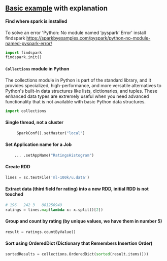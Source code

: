 ## [Basic example](./raiting_counter.py) with explanation

#### Find where spark is installed
To solve an error 'Python: No module named ‘pyspark’ Error' install findspark
https://sparkbyexamples.com/pyspark/python-no-module-named-pyspark-error/

```python
import findspark
findspark.init()
```

#### `Collections` module in Python

The collections module in Python is part of the standard library, and it provides specialized, high-performance, and more versatile alternatives to Python's built-in data structures like lists, dictionaries, and tuples. These enhanced data types are extremely useful when you need advanced functionality that is not available with basic Python data structures.
```python
import collections
```


#### Single thread, not a cluster
```python
     SparkConf().setMaster("local")
```

#### Set Application name for a Job
```python
    ... .setAppName("RatingsHistogram") 
```


#### Create RDD
```python
lines = sc.textFile('ml-100k/u.data')
```


#### Extract data (third field for rating) into a new RDD, initial RDD is not touched
```python
# 196	242	3	881250949
ratings = lines.map(lambda x: x.split()[2])
```

#### Group and count by rating (by unique values, we have them in number 5)
```python
result = ratings.countByValue()
```


#### Sort using OrderedDict (Dictionary that Remembers Insertion Order)
```python
sortedResults = collections.OrderedDict(sorted(result.items()))
```